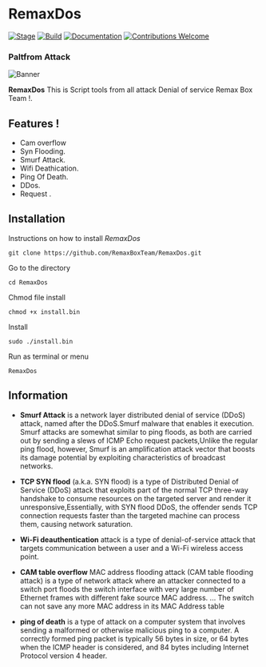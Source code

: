 # RemaxDos

[![Stage](https://img.shields.io/badge/Release-Stable-brightgreen.svg)]()
[![Build](https://img.shields.io/badge/Supported_OS-Linux-orange.svg)]()
[![Documentation](https://img.shields.io/badge/CEHv10-eccouncil-blue.svg?maxAge=259200)](https://github.com/ManhNho/CEHv10/tree/master/Slides)
[![Contributions Welcome](https://img.shields.io/badge/contributions-welcome-blue.svg?style=flat)]()

### Paltfrom Attack

![Banner](https://github.com/RemaxBoxTeam/RemaxDos/blob/main/RemaxDos.ico)

**RemaxDos** This is Script tools from all attack Denial of service Remax Box Team !. 

 ## Features !
 - Cam overflow
- Syn Flooding.
- Smurf Attack.
- Wifi Deathication.
- Ping Of Death.
- DDos.
- Request .


## Installation
Instructions on how to install *RemaxDos*
```
git clone https://github.com/RemaxBoxTeam/RemaxDos.git
```
Go to the directory
```
cd RemaxDos
```
Chmod file install
```
chmod +x install.bin
```
Install 
```
sudo ./install.bin
```
Run as terminal or menu
```
RemaxDos
```

## Information
- **Smurf Attack** is a network layer distributed denial of service (DDoS) attack, named after the DDoS.Smurf malware that enables it execution.
Smurf attacks are somewhat similar to ping floods, as both are carried out by sending a slews of ICMP Echo request packets,Unlike the regular ping flood, however, Smurf is an amplification attack vector that boosts its damage potential by exploiting characteristics of broadcast networks.

- **TCP SYN flood** (a.k.a. SYN flood) is a type of Distributed Denial of Service (DDoS) attack that exploits part of the normal TCP three-way handshake to consume resources on the targeted server and render it unresponsive,Essentially, with SYN flood DDoS, the offender sends TCP connection requests faster than the targeted machine can process them, causing network saturation.

- **Wi-Fi deauthentication** attack is a type of denial-of-service attack that targets communication between a user and a Wi-Fi wireless access point. 

- **CAM table overflow** MAC address flooding attack (CAM table flooding attack) is a type of network attack where an attacker connected to a switch port floods the switch interface with very large number of Ethernet frames with different fake source MAC address. ... The switch can not save any more MAC address in its MAC Address table

- **ping of death** is a type of attack on a computer system that involves sending a malformed or otherwise malicious ping to a computer. A correctly formed ping packet is typically 56 bytes in size, or 64 bytes when the ICMP header is considered, and 84 bytes including Internet Protocol version 4 header.



